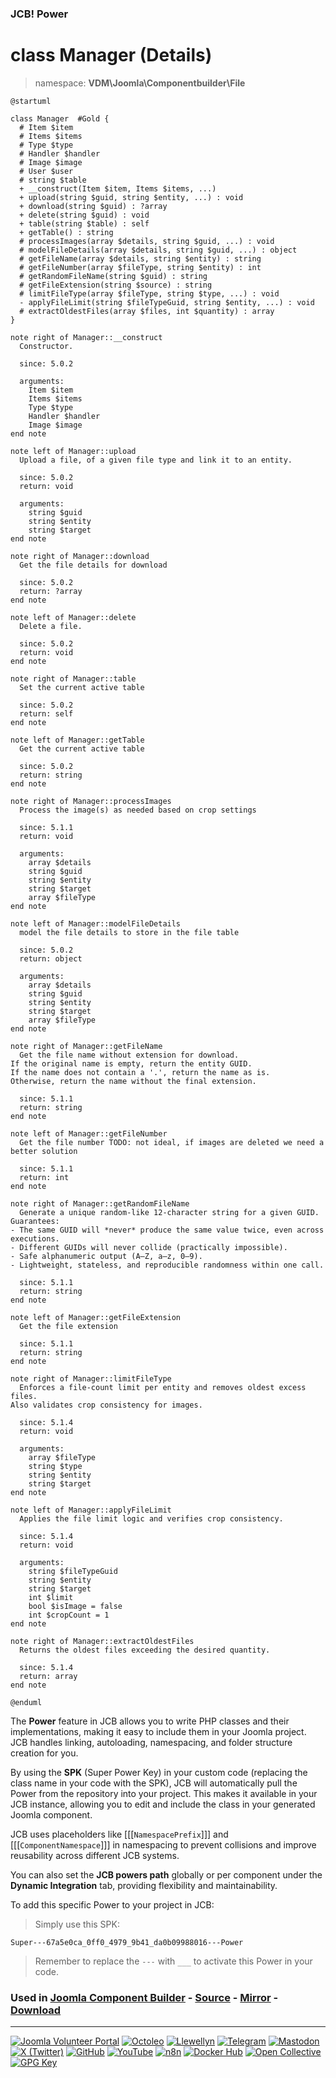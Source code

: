 ### JCB! Power
# class Manager (Details)
> namespace: **VDM\Joomla\Componentbuilder\File**

```uml
@startuml

class Manager  #Gold {
  # Item $item
  # Items $items
  # Type $type
  # Handler $handler
  # Image $image
  # User $user
  # string $table
  + __construct(Item $item, Items $items, ...)
  + upload(string $guid, string $entity, ...) : void
  + download(string $guid) : ?array
  + delete(string $guid) : void
  + table(string $table) : self
  + getTable() : string
  # processImages(array $details, string $guid, ...) : void
  # modelFileDetails(array $details, string $guid, ...) : object
  # getFileName(array $details, string $entity) : string
  # getFileNumber(array $fileType, string $entity) : int
  # getRandomFileName(string $guid) : string
  # getFileExtension(string $source) : string
  # limitFileType(array $fileType, string $type, ...) : void
  - applyFileLimit(string $fileTypeGuid, string $entity, ...) : void
  # extractOldestFiles(array $files, int $quantity) : array
}

note right of Manager::__construct
  Constructor.

  since: 5.0.2
  
  arguments:
    Item $item
    Items $items
    Type $type
    Handler $handler
    Image $image
end note

note left of Manager::upload
  Upload a file, of a given file type and link it to an entity.

  since: 5.0.2
  return: void
  
  arguments:
    string $guid
    string $entity
    string $target
end note

note right of Manager::download
  Get the file details for download

  since: 5.0.2
  return: ?array
end note

note left of Manager::delete
  Delete a file.

  since: 5.0.2
  return: void
end note

note right of Manager::table
  Set the current active table

  since: 5.0.2
  return: self
end note

note left of Manager::getTable
  Get the current active table

  since: 5.0.2
  return: string
end note

note right of Manager::processImages
  Process the image(s) as needed based on crop settings

  since: 5.1.1
  return: void
  
  arguments:
    array $details
    string $guid
    string $entity
    string $target
    array $fileType
end note

note left of Manager::modelFileDetails
  model the file details to store in the file table

  since: 5.0.2
  return: object
  
  arguments:
    array $details
    string $guid
    string $entity
    string $target
    array $fileType
end note

note right of Manager::getFileName
  Get the file name without extension for download.
If the original name is empty, return the entity GUID.
If the name does not contain a '.', return the name as is.
Otherwise, return the name without the final extension.

  since: 5.1.1
  return: string
end note

note left of Manager::getFileNumber
  Get the file number TODO: not ideal, if images are deleted we need a better solution

  since: 5.1.1
  return: int
end note

note right of Manager::getRandomFileName
  Generate a unique random-like 12-character string for a given GUID.
Guarantees:
- The same GUID will *never* produce the same value twice, even across executions.
- Different GUIDs will never collide (practically impossible).
- Safe alphanumeric output (A–Z, a–z, 0–9).
- Lightweight, stateless, and reproducible randomness within one call.

  since: 5.1.1
  return: string
end note

note left of Manager::getFileExtension
  Get the file extension

  since: 5.1.1
  return: string
end note

note right of Manager::limitFileType
  Enforces a file-count limit per entity and removes oldest excess files.
Also validates crop consistency for images.

  since: 5.1.4
  return: void
  
  arguments:
    array $fileType
    string $type
    string $entity
    string $target
end note

note left of Manager::applyFileLimit
  Applies the file limit logic and verifies crop consistency.

  since: 5.1.4
  return: void
  
  arguments:
    string $fileTypeGuid
    string $entity
    string $target
    int $limit
    bool $isImage = false
    int $cropCount = 1
end note

note right of Manager::extractOldestFiles
  Returns the oldest files exceeding the desired quantity.

  since: 5.1.4
  return: array
end note

@enduml
```

The **Power** feature in JCB allows you to write PHP classes and their implementations,
making it easy to include them in your Joomla project. JCB handles linking, autoloading,
namespacing, and folder structure creation for you.

By using the **SPK** (Super Power Key) in your custom code (replacing the class name
in your code with the SPK), JCB will automatically pull the Power from the repository
into your project. This makes it available in your JCB instance, allowing you to edit
and include the class in your generated Joomla component.

JCB uses placeholders like [[[`NamespacePrefix`]]] and [[[`ComponentNamespace`]]] in
namespacing to prevent collisions and improve reusability across different JCB systems.

You can also set the **JCB powers path** globally or per component under the
**Dynamic Integration** tab, providing flexibility and maintainability.

To add this specific Power to your project in JCB:

> Simply use this SPK:
```
Super---67a5e0ca_0ff0_4979_9b41_da0b09988016---Power
```
> Remember to replace the `---` with `___` to activate this Power in your code.

### Used in [Joomla Component Builder](https://www.joomlacomponentbuilder.com) - [Source](https://git.vdm.dev/joomla/Component-Builder) - [Mirror](https://github.com/vdm-io/Joomla-Component-Builder) - [Download](https://git.vdm.dev/joomla/pkg-component-builder/releases)

---
[![Joomla Volunteer Portal](https://img.shields.io/badge/-Joomla-gold?logo=joomla)](https://volunteers.joomla.org/joomlers/1396-llewellyn-van-der-merwe "Join Llewellyn on the Joomla Volunteer Portal: Shaping the Future Together!") [![Octoleo](https://img.shields.io/badge/-Octoleo-black?logo=linux)](https://git.vdm.dev/octoleo "--quiet") [![Llewellyn](https://img.shields.io/badge/-Llewellyn-ffffff?logo=gitea)](https://git.vdm.dev/Llewellyn "Collaborate and Innovate with Llewellyn on Git: Building a Better Code Future!") [![Telegram](https://img.shields.io/badge/-Telegram-blue?logo=telegram)](https://t.me/Joomla_component_builder "Join Llewellyn and the Community on Telegram: Building Joomla Components Together!") [![Mastodon](https://img.shields.io/badge/-Mastodon-9e9eec?logo=mastodon)](https://joomla.social/@llewellyn "Connect and Engage with Llewellyn on Joomla Social: Empowering Communities, One Post at a Time!") [![X (Twitter)](https://img.shields.io/badge/-X-black?logo=x)](https://x.com/llewellynvdm "Join the Conversation with Llewellyn on X: Where Ideas Take Flight!") [![GitHub](https://img.shields.io/badge/-GitHub-181717?logo=github)](https://github.com/Llewellynvdm "Build, Innovate, and Thrive with Llewellyn on GitHub: Turning Ideas into Impact!") [![YouTube](https://img.shields.io/badge/-YouTube-ff0000?logo=youtube)](https://www.youtube.com/@OctoYou "Explore, Learn, and Create with Llewellyn on YouTube: Your Gateway to Inspiration!") [![n8n](https://img.shields.io/badge/-n8n-black?logo=n8n)](https://n8n.io/creators/octoleo "Effortless Automation and Impactful Workflows with Llewellyn on n8n!") [![Docker Hub](https://img.shields.io/badge/-Docker-grey?logo=docker)](https://hub.docker.com/u/llewellyn "Llewellyn on Docker: Containerize Your Creativity!") [![Open Collective](https://img.shields.io/badge/-Donate-green?logo=opencollective)](https://opencollective.com/joomla-component-builder "Donate towards JCB: Help Llewellyn financially so he can continue developing this great tool!") [![GPG Key](https://img.shields.io/badge/-GPG-blue?logo=gnupg)](https://git.vdm.dev/Llewellyn/gpg "Unlock Trust and Security with Llewellyn's GPG Key: Your Gateway to Verified Connections!")